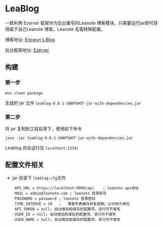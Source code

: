 # LeaBlog
一款利用 Ezerver 框架作为后台重写的Leanote 博客模块，只需要运行jar即可获得属于自己Leanote 博客。Leanote 无需特殊配置。

博客地址: [Ericwyn's Blog](https://blog.meetwhy.com)

后台框架地址: [Ezerver](https://github.com/Ericwyn/Ezerver)

## 构建
### 第一步

    mvn clean package
    
生成的 jar 文件 `leablog-0.0.1-SNAPSHOT-jar-with-dependencies.jar`

### 第二步

将 jar 复制到工程目录下，使用如下命令

    java -jar leablog-0.0.1-SNAPSHOT-jar-with-dependencies.jar

Leablog 将会运行在 `localhost:2334/`

## 配置文件相关
 - jar 目录下 `leablog.cfg`文件
 
        API_URL = https://localhost:9000/api    ; leanote api地址
        MAIL = admin@leanote.com ; leanote 登录账号
        PASSWORD = password ; leanote 登录密码
        TIME_INTERVE = 10   ;   博客列表缓存的有效期，以分钟为单位
        API_TOKEN = null; 自动增加和保存的配置项，该行可不填写
        USER_ID = null; 自动增加和保存的配置项，该行可不填写
        USER_NAME = null; 自动增加和保存的配置项，该行可不填写